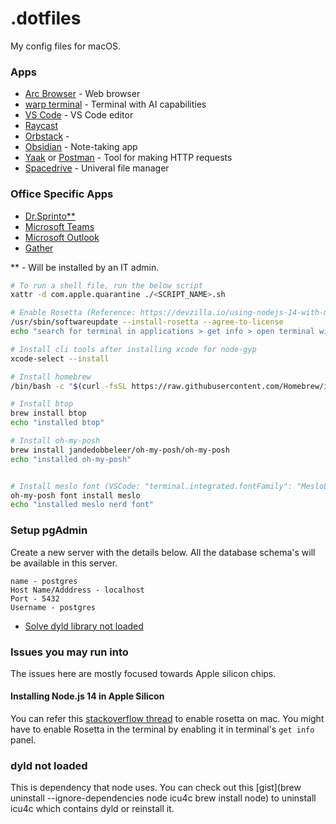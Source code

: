 # .dotfiles

My config files for macOS.

### Apps

- [Arc Browser](https://arc.net/) - Web browser
- [warp terminal](https://www.warp.dev/) - Terminal with AI capabilities
- [VS Code](https://code.visualstudio.com/download) - VS Code editor
- [Raycast](https://www.raycast.com/)
- [Orbstack](https://orbstack.dev/) - 
- [Obsidian](https://obsidian.md/download) - Note-taking app
- [Yaak](https://yaak.app/) or [Postman](https://www.postman.com/) - Tool for making HTTP requests
- [Spacedrive](https://www.spacedrive.com/) - Univeral file manager


### Office Specific Apps

- [Dr.Sprinto**](https://sprinto.com/) 
- [Microsoft Teams](https://www.microsoft.com/en-in/microsoft-teams/download-app)
- [Microsoft Outlook](https://outlook.office.com)
- [Gather](https://app.gather.town/app)

** - Will be installed by an IT admin.

```sh
# To run a shell file, run the below script
xattr -d com.apple.quarantine ./<SCRIPT_NAME>.sh

# Enable Rosetta (Reference: https://devzilla.io/using-nodejs-14-with-mac-silicon-m1)
/usr/sbin/softwareupdate --install-rosetta --agree-to-license
echo "search for terminal in applications > get info > open terminal with Rosetta"

# Install cli tools after installing xcode for node-gyp
xcode-select --install

# Install homebrew
/bin/bash -c "$(curl -fsSL https://raw.githubusercontent.com/Homebrew/install/HEAD/install.sh)"

# Install btop
brew install btop
echo "installed btop"

# Install oh-my-posh
brew install jandedobbeleer/oh-my-posh/oh-my-posh
echo "installed oh-my-posh"


# Install meslo font (VSCode: "terminal.integrated.fontFamily": "MesloLGM Nerd Font")
oh-my-posh font install meslo
echo "installed meslo nerd font"
```

### Setup pgAdmin

Create a new server with the details below. All the database schema's will be available in this server.
```
name - postgres
Host Name/Adddress - localhost
Port - 5432
Username - postgres
```

- [Solve dyld library not loaded](https://gist.github.com/berkedel/d1fc6d13651c16002f64653096d1fded)

### Issues you may run into

The issues here are mostly focused towards Apple silicon chips.

#### Installing Node.js 14 in Apple Silicon

You can refer this [stackoverflow thread](https://stackoverflow.com/questions/65342769/install-node-on-m1-mac) to enable rosetta on mac.
You might have to enable Rosetta in the terminal by enabling it in terminal's `get info` panel.

### dyld <version> not loaded
This is dependency that node uses. You can check out this [gist](brew uninstall --ignore-dependencies node icu4c
brew install node) to uninstall icu4c which contains dyld or reinstall it.
